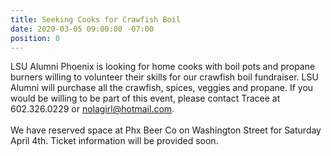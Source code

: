 ```yaml
---
title: Seeking Cooks for Crawfish Boil
date: 2020-03-05 09:00:00 -07:00
position: 0
---
```


LSU Alumni Phoenix is looking for home cooks with boil pots and propane burners willing to volunteer their skills for our crawfish boil fundraiser. LSU Alumni will purchase all the crawfish, spices, veggies and propane. If you would be willing to be part of this event, please contact Tracee at 602.326.0229 or nolagirl@hotmail.com.  
<br> 
We have reserved space at Phx Beer Co on Washington Street for Saturday April 4th. Ticket information will be provided soon.